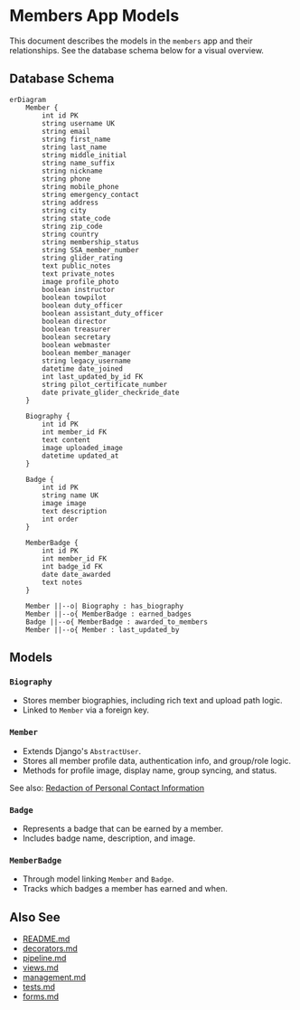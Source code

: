# Members App Models

This document describes the models in the `members` app and their relationships. See the database schema below for a visual overview.

## Database Schema

```mermaid
erDiagram
    Member {
        int id PK
        string username UK
        string email
        string first_name
        string last_name
        string middle_initial
        string name_suffix
        string nickname
        string phone
        string mobile_phone
        string emergency_contact
        string address
        string city
        string state_code
        string zip_code
        string country
        string membership_status
        string SSA_member_number
        string glider_rating
        text public_notes
        text private_notes
        image profile_photo
        boolean instructor
        boolean towpilot
        boolean duty_officer
        boolean assistant_duty_officer
        boolean director
        boolean treasurer
        boolean secretary
        boolean webmaster
        boolean member_manager
        string legacy_username
        datetime date_joined
        int last_updated_by_id FK
        string pilot_certificate_number
        date private_glider_checkride_date
    }
    
    Biography {
        int id PK
        int member_id FK
        text content
        image uploaded_image
        datetime updated_at
    }
    
    Badge {
        int id PK
        string name UK
        image image
        text description
        int order
    }
    
    MemberBadge {
        int id PK
        int member_id FK
        int badge_id FK
        date date_awarded
        text notes
    }
    
    Member ||--o| Biography : has_biography
    Member ||--o{ MemberBadge : earned_badges
    Badge ||--o{ MemberBadge : awarded_to_members
    Member ||--o{ Member : last_updated_by
```

## Models

### `Biography`
- Stores member biographies, including rich text and upload path logic.
- Linked to `Member` via a foreign key.

### `Member`
- Extends Django's `AbstractUser`.
- Stores all member profile data, authentication info, and group/role logic.
- Methods for profile image, display name, group syncing, and status.

See also: [Redaction of Personal Contact Information](redaction.md)

### `Badge`
- Represents a badge that can be earned by a member.
- Includes badge name, description, and image.

### `MemberBadge`
- Through model linking `Member` and `Badge`.
- Tracks which badges a member has earned and when.

## Also See
- [README.md](README.md)
- [decorators.md](decorators.md)
- [pipeline.md](pipeline.md)
- [views.md](views.md)
- [management.md](management.md)
- [tests.md](tests.md)
- [forms.md](forms.md)
